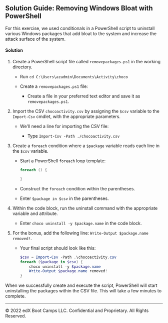 ## Solution Guide: Removing Windows Bloat with PowerShell

For this exercise, we used conditionals in a PowerShell script to uninstall various Windows packages that add bloat to the system and increase the attack surface of the system. 

#### Solution 

1. Create a PowerShell script file called `removepackages.ps1` in the working directory.


    - Run `cd C:\Users\azadmin\Documents\Activity\choco`

    - Create a `removepackages.ps1` file:

        - Create a file in your preferred text editor and save it as `removepackages.ps1`.

2. Import the CSV `chocoactivity.csv` by assigning the `$csv` variable to the `Import-Csv` cmdlet, with the appropriate parameters.

    - We'll need a line for importing the CSV file:

        - Type `Import-Csv -Path ./chocoactivity.csv`

           

3. Create a `foreach` condition where a `$package` variable reads each line in the `$csv` variable.


    - Start a PowerShell `foreach` loop template:

        ```PowerShell
        foreach () {

        }
        ```

    - Construct the `foreach` condition within the parentheses.

    - Enter `$package in $csv` in the parentheses.

4. Within the code block, run the uninstall command with the appropriate variable and attribute.


    - Enter `choco uninstall -y $package.name` in the code block.


5. For the bonus, add the following line: `Write-Output $package.name removed!`.

    - Your final script should look like this:

        ```PowerShell
        $csv = Import-Csv -Path .\chocoactivity.csv
        foreach ($package in $csv) {
            choco uninstall -y $package.name
            Write-Output $package.name removed!
        }
        ```

When we successfully create and execute the script, PowerShell will start uninstalling the packages within the CSV file. This will take a few minutes to complete.

---
© 2022 edX Boot Camps LLC. Confidential and Proprietary. All Rights Reserved.